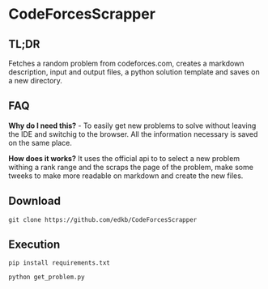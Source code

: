 # CodeForcesScrapper

## TL;DR
Fetches a random problem from codeforces.com, creates a markdown description, input and output files, a python solution template and saves on a new directory.

## FAQ
**Why do I need this?** - To easily get new problems to solve without leaving the IDE and switchig to the browser. All the information necessary is saved on the same place.

**How does it works?**
It uses the official api to to select a new problem withing a rank range and the scraps the page of the problem, make some tweeks to make more readable on markdown and create the new files.

## Download
`git clone https://github.com/edkb/CodeForcesScrapper`

## Execution
`pip install requirements.txt`

`python get_problem.py`
